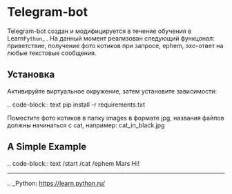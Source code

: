 Telegram-bot
============

Telegram-bot создан и модифицируется в течение обучения в Learn`Python`_ .
На данный момент реализован следующий функцонал:
приветствие, получение фото котиков при запросе, ephem, эхо-ответ на любые текстовые сообщения.

Установка
---------

Активируйте виртуальное окружение, затем установите зависимости:

.. code-block:: text
	pip install -r requirements.txt

Поместите фото котиков в папку images в формате jpg, названия файлов должны начинаться c cat, например: cat_in_black.jpg

A Simple Example
----------------

.. code-block:: text
	/start
	/cat
	/ephem Mars
	Hi!

***

.. _Python: https://learn.python.ru/